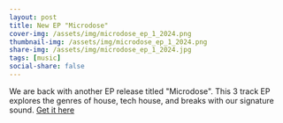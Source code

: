 ```yaml
---
layout: post
title: New EP "Microdose"
cover-img: /assets/img/microdose_ep_1_2024.png
thumbnail-img: /assets/img/microdose_ep_1_2024.png
share-img: /assets/img/microdose_ep_1_2024.jpg
tags: [music]
social-share: false
---
```


We are back with another EP release titled "Microdose". This 3 track EP explores the genres of house, tech house, and breaks with our signature sound. [Get it here](https://doseamigosmusic.bandcamp.com/album/microdose)
